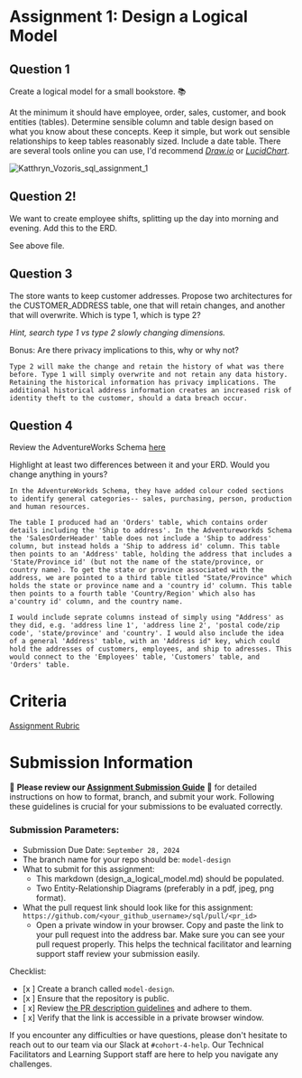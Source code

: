 # Assignment 1: Design a Logical Model

## Question 1
Create a logical model for a small bookstore. 📚

At the minimum it should have employee, order, sales, customer, and book entities (tables). Determine sensible column and table design based on what you know about these concepts. Keep it simple, but work out sensible relationships to keep tables reasonably sized. Include a date table. There are several tools online you can use, I'd recommend [_Draw.io_](https://www.drawio.com/) or [_LucidChart_](https://www.lucidchart.com/pages/).


![Katthryn_Vozoris_sql_assignment_1](https://github.com/user-attachments/assets/8af77f7d-d460-4fb7-b43f-7abdd17d27be)


## Question 2!

We want to create employee shifts, splitting up the day into morning and evening. Add this to the ERD.

See above file.

## Question 3
The store wants to keep customer addresses. Propose two architectures for the CUSTOMER_ADDRESS table, one that will retain changes, and another that will overwrite. Which is type 1, which is type 2?

_Hint, search type 1 vs type 2 slowly changing dimensions._

Bonus: Are there privacy implications to this, why or why not?
```
Type 2 will make the change and retain the history of what was there before. Type 1 will simply overwrite and not retain any data history. Retaining the historical information has privacy implications. The additional historical address information creates an increased risk of identity theft to the customer, should a data breach occur.
```

## Question 4
Review the AdventureWorks Schema [here](https://i.stack.imgur.com/LMu4W.gif)

Highlight at least two differences between it and your ERD. Would you change anything in yours?
```
In the AdventureWorkds Schema, they have added colour coded sections to identify general categories-- sales, purchasing, person, production and human resources.

The table I produced had an 'Orders' table, which contains order details including the 'Ship to address'. In the Adventureworkds Schema the 'SalesOrderHeader' table does not include a 'Ship to address' column, but instead holds a 'Ship to address id' column. This table then points to an 'Address' table, holding the address that includes a 'State/Province id' (but not the name of the state/province, or country name). To get the state or province associated with the address, we are pointed to a third table titled "State/Province" which holds the state or province name and a 'country id' column. This table then points to a fourth table 'Country/Region' which also has a'country id' column, and the country name.

I would include seprate columns instead of simply using "Address' as they did, e.g. 'address line 1', 'address line 2', 'postal code/zip code', 'state/province' and 'country'. I would also include the idea of a general 'Address' table, with an 'Address id" key, which could hold the addresses of customers, employees, and ship to adresses. This would connect to the 'Employees' table, 'Customers' table, and 'Orders' table.
```

# Criteria

[Assignment Rubric](./assignment_rubric.md)

# Submission Information

🚨 **Please review our [Assignment Submission Guide](https://github.com/UofT-DSI/onboarding/blob/main/onboarding_documents/submissions.md)** 🚨 for detailed instructions on how to format, branch, and submit your work. Following these guidelines is crucial for your submissions to be evaluated correctly.

### Submission Parameters:
* Submission Due Date: `September 28, 2024`
* The branch name for your repo should be: `model-design`
* What to submit for this assignment:
    * This markdown (design_a_logical_model.md) should be populated.
    * Two Entity-Relationship Diagrams (preferably in a pdf, jpeg, png format).
* What the pull request link should look like for this assignment: `https://github.com/<your_github_username>/sql/pull/<pr_id>`
    * Open a private window in your browser. Copy and paste the link to your pull request into the address bar. Make sure you can see your pull request properly. This helps the technical facilitator and learning support staff review your submission easily.

Checklist:
- [x ] Create a branch called `model-design`.
- [x ] Ensure that the repository is public.
- [ x] Review [the PR description guidelines](https://github.com/UofT-DSI/onboarding/blob/main/onboarding_documents/submissions.md#guidelines-for-pull-request-descriptions) and adhere to them.
- [ x] Verify that the link is accessible in a private browser window.

If you encounter any difficulties or have questions, please don't hesitate to reach out to our team via our Slack at `#cohort-4-help`. Our Technical Facilitators and Learning Support staff are here to help you navigate any challenges.
